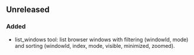 ## Unreleased

### Added
- list_windows tool: list browser windows with filtering (windowId, mode) and sorting (windowId, index, mode, visible, minimized, zoomed).

